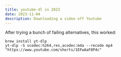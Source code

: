 ```yaml
---
title: youtube-dl in 2023
date: 2023-11-04
description: Downloading a video off Youtube
---
```


After trying a bunch of failing alternatives, this worked:

    brew install yt-dlp
    yt-dlp -S vcodec:h264,res,acodec:m4a --recode mp4 "https://www.youtube.com/shorts/1EFwAaF8P4c"
